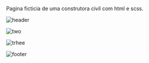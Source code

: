 Pagina ficticia de uma construtora civil com html e scss.

![header](https://i.pinimg.com/originals/7e/9a/97/7e9a97d9542847892effca7c8af75c7c.png)

![two](https://i.pinimg.com/originals/f3/74/ae/f374ae5ac6444d7364a970237d6eee64.png)

![trhee](https://i.pinimg.com/originals/d4/77/ef/d477efb527cf1807b64c2229fa7b4615.png)

![footer](https://i.pinimg.com/originals/07/74/de/0774de974b453ece007481cef2cfbeb8.png)
